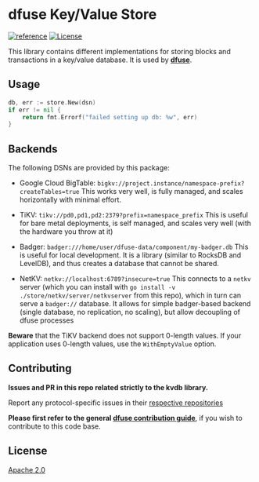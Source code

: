 # dfuse Key/Value Store

[![reference](https://img.shields.io/badge/godoc-reference-5272B4.svg?style=flat-square)](https://pkg.go.dev/github.com/dfuse-io/kvdb)
[![License](https://img.shields.io/badge/License-Apache%202.0-blue.svg)](https://opensource.org/licenses/Apache-2.0)


This library contains different implementations for storing blocks and transactions in a key/value database.
It is used by **[dfuse](https://github.com/dfuse-io/dfuse)**.

## Usage

```go
db, err := store.New(dsn)
if err != nil {
    return fmt.Errorf("failed setting up db: %w", err)
}
```


## Backends

The following DSNs are provided by this package:
* Google Cloud BigTable: `bigkv://project.instance/namespace-prefix?createTables=true`
  This works very well, is fully managed, and scales horizontally with minimal effort.

* TiKV:   `tikv://pd0,pd1,pd2:2379?prefix=namespace_prefix`
  This is useful for bare metal deployments, is self managed, and scales very well (with the hardware you throw at it)

* Badger: `badger:///home/user/dfuse-data/component/my-badger.db`
  This is useful for local development.  It is a library (similar to RocksDB and LevelDB), and thus creates a database that cannot be shared.

* NetKV: `netkv://localhost:6789?insecure=true`
  This connects to a `netkv` server (which you can install with `go install -v ./store/netkv/server/netkvserver` from this repo), which in turn can serve a `badger://` database.  It allows for simple badger-based backend (single database, no replication, no scaling), but allow decoupling of dfuse processes


**Beware** that the TiKV backend does not support 0-length values. If
your application uses 0-length values, use the `WithEmptyValue`
option.


## Contributing

**Issues and PR in this repo related strictly to the kvdb library.**

Report any protocol-specific issues in their
[respective repositories](https://github.com/dfuse-io/dfuse#protocols)

**Please first refer to the general
[dfuse contribution guide](https://github.com/dfuse-io/dfuse/blob/master/CONTRIBUTING.md)**,
if you wish to contribute to this code base.


## License

[Apache 2.0](LICENSE)
